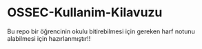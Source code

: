 # OSSEC-Kullanim-Kilavuzu
Bu repo bir öğrencinin okulu bitirebilmesi için gereken harf notunu alabilmesi için hazırlanmıştır!!
